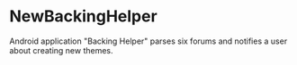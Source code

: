 # NewBackingHelper
Android application "Backing Helper" parses six forums and notifies a user about creating new themes.
